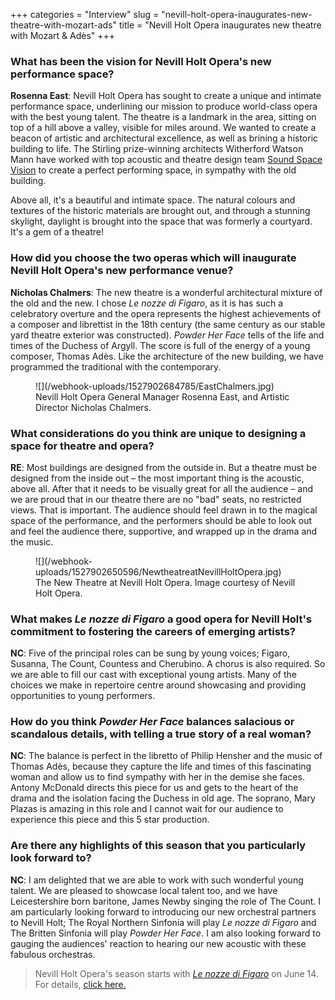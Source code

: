 +++
categories = "Interview"
slug = "nevill-holt-opera-inaugurates-new-theatre-with-mozart-ads"
title = "Nevill Holt Opera inaugurates new theatre with Mozart &amp; Adès"
+++

### What has been the vision for Nevill Holt Opera's new performance space?

**Rosenna East**: Nevill Holt Opera has sought to create a unique and intimate performance space, underlining our mission to produce world-class opera with the best young talent. The theatre is a landmark in the area, sitting on top of a hill above a valley, visible for miles around. We wanted to create a beacon of artistic and architectural excellence, as well as brining a historic building to life. The Stirling prize-winning architects Witherford Watson Mann have worked with top acoustic and theatre design team [Sound Space Vision](http://www.soundspacevision.com/) to create a perfect performing space, in sympathy with the old building.

Above all, it's a beautiful and intimate space. The natural colours and textures of the historic materials are brought out, and through a stunning skylight, daylight is brought into the space that was formerly a courtyard. It's a gem of a theatre!

### How did you choose the two operas which will inaugurate Nevill Holt Opera's new performance venue?

**Nicholas Chalmers**: The new theatre is a wonderful architectural mixture of the old and the new. I chose *Le nozze di Figaro*, as it is has such a celebratory overture and the opera represents the highest achievements of
a composer and librettist in the 18th century (the same century as our stable yard theatre exterior was constructed). *Powder Her Face* tells of the life and times of the Duchess of Argyll. The score is full of the energy of a young composer, Thomas Adès. Like the architecture of the new building, we have programmed the traditional with the contemporary.

<figure data-type="image">
![](/webhook-uploads/1527902684785/EastChalmers.jpg)
<figcaption>Nevill Holt Opera General Manager Rosenna East, and Artistic Director Nicholas Chalmers.</figcaption>
</figure>

### What considerations do you think are unique to designing a space for theatre and opera?

**RE**: Most buildings are designed from the outside in. But a theatre must be designed from the inside out – the most important thing is the acoustic, above all. After that it needs to be visually great for all the audience – and we are proud that in our theatre there are no "bad" seats, no restricted views. That is important. The audience should feel drawn in to the magical space of the performance, and the performers should be able to look out and feel the audience there, supportive, and wrapped up in the drama and the music.

<figure data-type="image">
![](/webhook-uploads/1527902650596/NewtheatreatNevillHoltOpera.jpg)
<figcaption>The New Theatre at Nevill Holt Opera. Image courtesy of Nevill Holt Opera.</figcaption>
</figure>

### What makes *Le nozze di Figaro* a good opera for Nevill Holt's commitment to fostering the careers of emerging artists?

**NC**: Five of the principal roles can be sung by young voices; Figaro, Susanna, The Count, Countess and Cherubino. A chorus is also required. So we are able to fill our cast with exceptional young artists. Many of the choices we make in repertoire centre around showcasing and providing opportunities to young performers.

### How do you think *Powder Her Face* balances salacious or scandalous details, with telling a true story of a real woman?

**NC**: The balance is perfect in the libretto of Philip Hensher and the music of Thomas Adès, because they capture the life and times of this fascinating woman and allow us to find sympathy with her in the demise she faces. Antony McDonald directs this piece for us and gets to the heart of the drama and the isolation facing the Duchess in old age. The soprano, Mary Plazas is amazing in this role and I cannot wait for our audience to experience this piece and this 5 star production.

### Are there any highlights of this season that you particularly look forward to?

**NC**: I am delighted that we are able to work with such wonderful young talent. We are pleased to showcase local talent too, and we have Leicestershire born baritone, James Newby singing the role of The Count. I am particularly looking forward to introducing our new orchestral partners to Nevill Holt; The Royal Northern Sinfonia will play *Le nozze di Figaro* and The Britten Sinfonia will play *Powder Her Face*. I am also looking forward to gauging the audiences' reaction to hearing our new acoustic with these fabulous orchestras.

>Nevill Holt Opera's season starts with [*Le nozze di Figaro*](https://www.nevillholtopera.co.uk/whats-on/le-nozze-di-figaro) on June 14. For details, [click here.](https://www.nevillholtopera.co.uk/whats-on)
